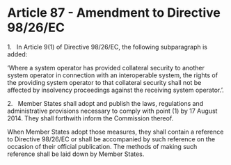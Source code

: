 # Article 87 - Amendment to Directive 98/26/EC


1.   In Article 9(1) of Directive 98/26/EC, the following subparagraph is added:

‘Where a system operator has provided collateral security to another system operator in connection with an interoperable system, the rights of the providing system operator to that collateral security shall not be affected by insolvency proceedings against the receiving system operator.’.

2.   Member States shall adopt and publish the laws, regulations and administrative provisions necessary to comply with point (1) by 17 August 2014. They shall forthwith inform the Commission thereof.

When Member States adopt those measures, they shall contain a reference to Directive 98/26/EC or shall be accompanied by such reference on the occasion of their official publication. The methods of making such reference shall be laid down by Member States.
